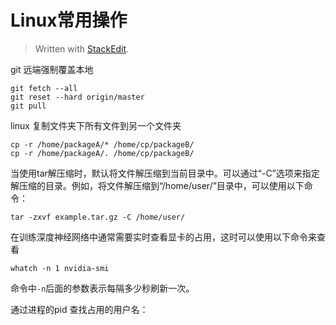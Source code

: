 
# Linux常用操作

> Written with [StackEdit](https://stackedit.io/).

git 远端强制覆盖本地
```git
git fetch --all
git reset --hard origin/master
git pull
```
linux 复制文件夹下所有文件到另一个文件夹 
```shell
cp -r /home/packageA/* /home/cp/packageB/
cp -r /home/packageA/. /home/cp/packageB/
```

当使用tar解压缩时，默认将文件解压缩到当前目录中。可以通过“-C”选项来指定解压缩的目录。例如，将文件解压缩到“/home/user/”目录中，可以使用以下命令：

```shell
tar -zxvf example.tar.gz -C /home/user/
```
在训练深度神经网络中通常需要实时查看显卡的占用，这时可以使用以下命令来查看
```shell
whatch -n 1 nvidia-smi
```
命令中`-n`后面的参数表示每隔多少秒刷新一次。

通过进程的pid 查找占用的用户名：
```s
```


<!--stackedit_data:
eyJoaXN0b3J5IjpbLTQ5NjQwMTY2MV19
-->